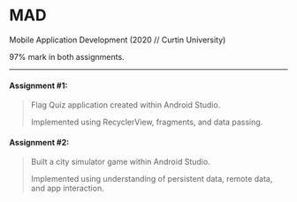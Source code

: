 # MAD
Mobile Application Development (2020 // Curtin University)

97% mark in both assignments.

---

#### Assignment #1: 
> Flag Quiz application created within Android Studio.
> 
> Implemented using RecyclerView, fragments, and data passing. 

#### Assignment #2:
> Built a city simulator game within Android Studio. 
> 
> Implemented using understanding of persistent data, remote data, and app interaction.
